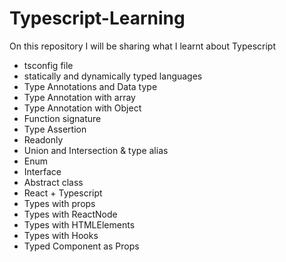 # Typescript-Learning

On this repository I will be sharing what I learnt about Typescript   

- tsconfig file  
- statically and dynamically typed languages     
- Type Annotations and Data type   
- Type Annotation with array    
- Type Annotation with Object
- Function signature   
- Type Assertion   
- Readonly  
- Union and Intersection & type alias  
- Enum  
- Interface   
- Abstract class   
- React + Typescript   
- Types with props  
- Types with ReactNode  
- Types with HTMLElements  
- Types with Hooks   
- Typed Component as Props   



 

